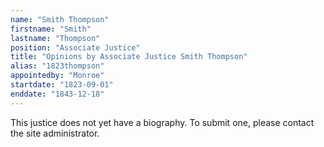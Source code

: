 ```yaml
---
name: "Smith Thompson"
firstname: "Smith"
lastname: "Thompson"
position: "Associate Justice"
title: "Opinions by Associate Justice Smith Thompson"
alias: "1823thompson"
appointedby: "Monroe"
startdate: "1823-09-01"
enddate: "1843-12-18"
---
```

This justice does not yet have a biography. To submit one, please contact the site administrator.
